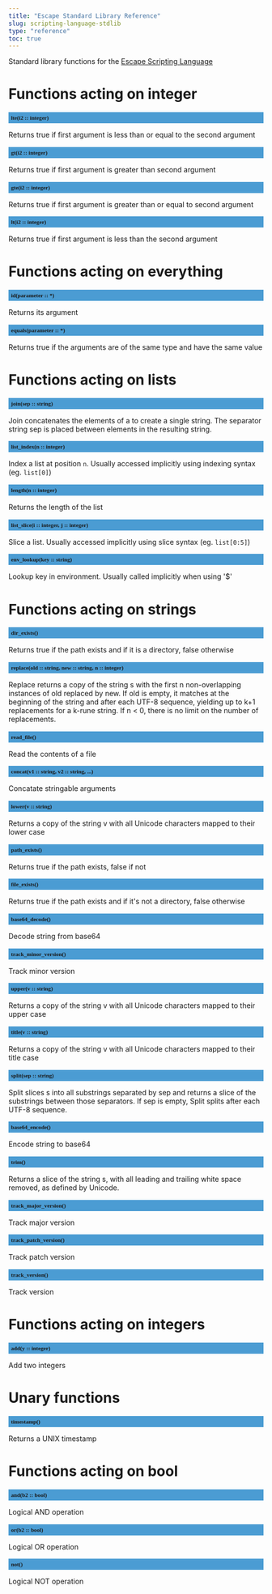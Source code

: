 ```yaml
---
title: "Escape Standard Library Reference"
slug: scripting-language-stdlib 
type: "reference"
toc: true
---
```


<style>
h2 {
  font-size: 0.8em;
  font-family: mono;
  background: #4B9CD3;
  padding: 5px;
}
</style>

Standard library functions for the [Escape Scripting Language](../scripting-language/)


# Functions acting on integer

## lte(i2 :: integer)

Returns true if first argument is less than or equal to the second argument

## gt(i2 :: integer)

Returns true if first argument is greater than second argument

## gte(i2 :: integer)

Returns true if first argument is greater than or equal to second argument

## lt(i2 :: integer)

Returns true if first argument is less than the second argument


# Functions acting on everything

## id(parameter :: *)

Returns its argument

## equals(parameter :: *)

Returns true if the arguments are of the same type and have the same value


# Functions acting on lists

## join(sep :: string)

Join concatenates the elements of a to create a single string. The separator string sep is placed between elements in the resulting string. 

## list_index(n :: integer)

Index a list at position `n`. Usually accessed implicitly using indexing syntax (eg. `list[0]`)

## length(n :: integer)

Returns the length of the list

## list_slice(i :: integer, j :: integer)

Slice a list. Usually accessed implicitly using slice syntax (eg. `list[0:5]`)

## env_lookup(key :: string)

Lookup key in environment. Usually called implicitly when using '$'


# Functions acting on strings

## dir_exists()

Returns true if the path exists and if it is a directory, false otherwise

## replace(old :: string, new :: string, n :: integer)

Replace returns a copy of the string s with the first n non-overlapping instances of old replaced by new. If old is empty, it matches at the beginning of the string and after each UTF-8 sequence, yielding up to k+1 replacements for a k-rune string. If n < 0, there is no limit on the number of replacements.

## read_file()

Read the contents of a file

## concat(v1 :: string, v2 :: string, ...)

Concatate stringable arguments

## lower(v :: string)

Returns a copy of the string v with all Unicode characters mapped to their lower case

## path_exists()

Returns true if the path exists, false if not

## file_exists()

Returns true if the path exists and if it's not a directory, false otherwise

## base64_decode()

Decode string from base64

## track_minor_version()

Track minor version

## upper(v :: string)

Returns a copy of the string v with all Unicode characters mapped to their upper case

## title(v :: string)

Returns a copy of the string v with all Unicode characters mapped to their title case

## split(sep :: string)

Split slices s into all substrings separated by sep and returns a slice of the substrings between those separators. If sep is empty, Split splits after each UTF-8 sequence.

## base64_encode()

Encode string to base64

## trim()

Returns a slice of the string s, with all leading and trailing white space removed, as defined by Unicode. 

## track_major_version()

Track major version

## track_patch_version()

Track patch version

## track_version()

Track version


# Functions acting on integers

## add(y :: integer)

Add two integers


# Unary functions

## timestamp()

Returns a UNIX timestamp


# Functions acting on bool

## and(b2 :: bool)

Logical AND operation

## or(b2 :: bool)

Logical OR operation

## not()

Logical NOT operation

